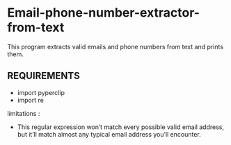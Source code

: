 # Email-phone-number-extractor-from-text

This program extracts valid emails and phone numbers from text and prints them. 

## REQUIREMENTS
* import pyperclip
* import re

limitations :
* This	regular	expression	won’t match	every	possible	valid	email	address,	but	it’ll	match	almost	any	typical	email	address you’ll	encounter.
